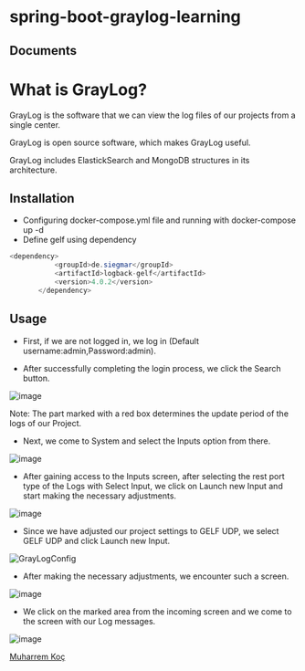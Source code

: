 # spring-boot-graylog-learning

## Documents

# **What is GrayLog?**

GrayLog is the software that we can view the log files of our projects from a single center.

GrayLog is open source software, which makes GrayLog useful.

GrayLog includes ElastickSearch and MongoDB structures in its architecture.


## Installation

 - Configuring docker-compose.yml file and running  with docker-compose up -d
 - Define gelf using dependency
 ```java
 <dependency>
            <groupId>de.siegmar</groupId>
            <artifactId>logback-gelf</artifactId>
            <version>4.0.2</version>
        </dependency>
```


## Usage

- First, if we are not logged in, we log in (Default username:admin,Password:admin).

- After successfully completing the login process, we click the Search button.

![image](https://user-images.githubusercontent.com/80245013/171663439-28383c00-d529-4be1-a18e-d7c500326e78.png)

Note: The part marked with a red box determines the update period of the logs of our Project.

- Next, we come to System and select the Inputs option from there.

![image](https://user-images.githubusercontent.com/80245013/171663468-c2c1bc55-d516-4ba2-ab3d-2106e116bba9.png)

- After gaining access to the Inputs screen, after selecting the rest port type of the Logs with Select Input, we click on Launch new Input and start making the necessary adjustments.

![image](https://user-images.githubusercontent.com/80245013/171663564-c567f833-29d5-4c5a-a941-c2a09f1b6458.png)

- Since we have adjusted our project settings to GELF UDP, we select GELF UDP and click Launch new Input.


![GrayLogConfig](https://user-images.githubusercontent.com/80245013/171663654-bf900d6b-42a0-40d7-902c-9f156804cc79.png)


- After making the necessary adjustments, we encounter such a screen.

![image](https://user-images.githubusercontent.com/80245013/171663709-7eb50d2f-c28b-4a07-a561-8ef85a0f7119.png)

- We click on the marked area from the incoming screen and we come to the screen with our Log messages.

![image](https://user-images.githubusercontent.com/80245013/171663731-c9cb330c-c710-499a-89ab-f6b6e793f4d1.png)



[Muharrem Koç](https://github.com/muharremkoc)
